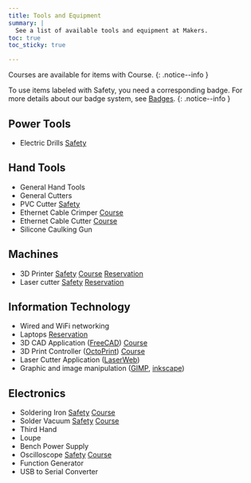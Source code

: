 ```yaml
---
title: Tools and Equipment
summary: |
  See a list of available tools and equipment at Makers.
toc: true
toc_sticky: true

---
```


Courses are available for items with <span class="badge badge-pill badge-info">Course</span>.
{: .notice--info }

To use items labeled with <span class="badge badge-pill badge-warning">Safety</span>, you need a corresponding badge. For more details about our badge system, see [Badges](../badges).
{: .notice--info }

## Power Tools

- Electric Drills [<span class="badge badge-pill
  badge-warning">Safety</span>](../safety/Electric_Drills)

## Hand Tools

- General Hand Tools
- General Cutters
- PVC Cutter [<span class="badge badge-pill
  badge-warning">Safety</span>](../safety/PVC_Cutter)
- Ethernet Cable Crimper [<span class="badge badge-pill badge-info">Course</span>](../courses/Ethernet_wiring)
- Ethernet Cable Cutter [<span class="badge badge-pill badge-info">Course</span>](../courses/Ethernet_wiring)
- Silicone Caulking Gun

## Machines

- 3D Printer [<span class="badge badge-pill badge-warning">Safety</span>](../safety/3D_Printer) [<span class="badge badge-pill badge-info">Course</span>](../courses/3D_Printing_Basic) [<span class="badge badge-pill badge-primary">Reservation</span>](../reservation)
- Laser cutter [<span class="badge badge-pill badge-warning">Safety</span>](../safety/Laser_Cutter) [<span class="badge badge-pill badge-primary">Reservation</span>](../reservation)

## Information Technology

- Wired and WiFi networking
- Laptops [<span class="badge badge-pill badge-primary">Reservation</span>](../reservation)
- 3D CAD Application ([FreeCAD](https://www.freecadweb.org/)) [<span class="badge badge-pill badge-info">Course</span>](../courses/3D_CAD_Basic)
- 3D Print Controller ([OctoPrint](https://octoprint.org/)) [<span class="badge badge-pill badge-info">Course</span>](../courses/3D_Printing_Basic)
- Laser Cutter Application ([LaserWeb](https://laserweb.yurl.ch/))
- Graphic and image manipulation ([GIMP](https://www.gimp.org/), [inkscape](https://inkscape.org/))

## Electronics

- Soldering Iron [<span class="badge badge-pill badge-warning">Safety</span>](../safety/Soldering) [<span class="badge badge-pill badge-info">Course</span>](../courses/Soldering)
- Solder Vacuum [<span class="badge badge-pill badge-warning">Safety</span>](../safety/Soldering) [<span class="badge badge-pill badge-info">Course</span>](../courses/Soldering)
- Third Hand
- Loupe
- Bench Power Supply
- Oscilloscope [<span class="badge badge-pill badge-warning">Safety</span>](../safety/Oscilloscope) [<span class="badge badge-pill badge-info">Course</span>](../courses/Oscilloscope)
- Function Generator
- USB to Serial Converter
